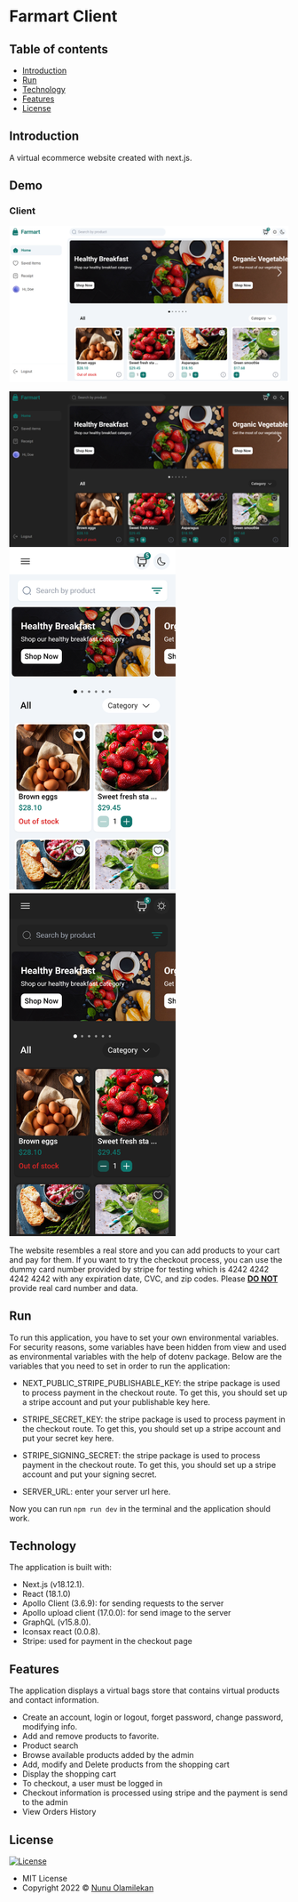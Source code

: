 # Farmart Client

## Table of contents

- [Introduction](#introduction)
- [Run](#run)
- [Technology](#technology)
- [Features](#features)
- [License](#license)


## Introduction

A virtual ecommerce website created with next.js.

## Demo

### Client
![screenshot](./public/screenshots/desktop-light.png)

![screenshot](./public/screenshots/desktop-dark.png)
<img src="./public/screenshots/mobile-light.png" style="width: 300px;" />
<img src="./public/screenshots/mobile-dark.png" style="width: 300px;" />

The website resembles a real store and you can add products to your cart and pay for them. If you want to try the checkout process, you can use the dummy card number provided by stripe for testing which is 4242 4242 4242 4242 with any expiration date, CVC, and zip codes. Please <u><b>DO NOT</b></u> provide real card number and data.

## Run

To run this application, you have to set your own environmental variables. For security reasons, some variables have been hidden from view and used as environmental variables with the help of dotenv package. Below are the variables that you need to set in order to run the application:

- NEXT_PUBLIC_STRIPE_PUBLISHABLE_KEY: the stripe package is used to process payment in the checkout route. To get this, you should set up a stripe account and put your publishable key here.

- STRIPE_SECRET_KEY: the stripe package is used to process payment in the checkout route. To get this, you should set up a stripe account and put your secret key here.

- STRIPE_SIGNING_SECRET: the stripe package is used to process payment in the checkout route. To get this, you should set up a stripe account and put your signing secret.

- SERVER_URL: enter your server url here.

Now you can run `npm run dev` in the terminal and the application should work.


## Technology

The application is built with:

- Next.js (v18.12.1).
- React (18.1.0)
- Apollo Client (3.6.9): for sending requests to the server
- Apollo upload client (17.0.0): for send image to the server
- GraphQL (v15.8.0).
- Iconsax react (0.0.8).
- Stripe: used for payment in the checkout page

## Features

The application displays a virtual bags store that contains virtual products and contact information.

- Create an account, login or logout, forget password, change password, modifying info.
- Add and remove products to favorite.
- Product search
- Browse available products added by the admin
- Add, modify and Delete products from the shopping cart
- Display the shopping cart
- To checkout, a user must be logged in
- Checkout information is processed using stripe and the payment is send to the admin
- View Orders History

## License

[![License](https://img.shields.io/:License-MIT-blue.svg?style=flat-square)](http://badges.mit-license.org)

- MIT License
- Copyright 2022 © [Nunu Olamilekan](https://github.com/olamilekan21)